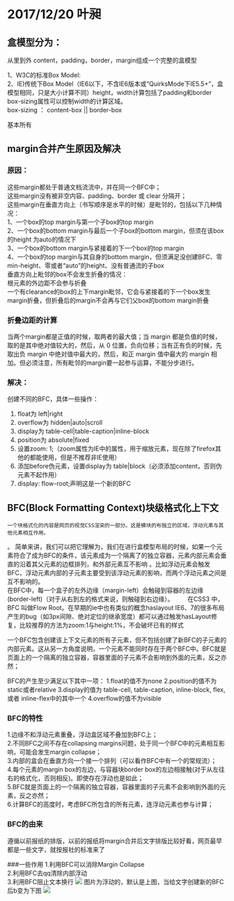 # 2017/12/20   叶昶
## 盒模型分为：
从里到外 content，padding，border，margin组成一个完整的盒模型

1、W3C的标准Box Model:  
2、IE)传统下Box Model（IE6以下，不含IE6版本或“QuirksMode下IE5.5+”，盒模型相同，只是大小计算不同）height，width计算包括了padding和border  
box-sizing属性可以控制width的计算区域。  
box-sizing ： content-box || border-box 

基本所有

## margin合并产生原因及解决
### 原因：
这些margin都处于普通文档流流中，并在同一个BFC中；  
这些margin没有被非空内容、padding、border 或 clear 分隔开；  
这些margin在垂直方向上（书写顺序是水平的时候）是毗邻的，包括以下几种情况：  
1、一个box的top margin与第一个子box的top margin  
2、一个box的bottom margin与最后一个子box的bottom margin，但须在该box的height 为auto的情况下  
3、一个box的bottom margin与紧接着的下一个box的top margin  
4、一个box的top margin与其自身的bottom margin，但须满足没创建BFC、零min-height、零或者“auto”的height、没有普通流的子box  
垂直方向上毗邻的box不会发生折叠的情况：  
根元素的外边距不会参与折叠  
一个有clearance的box的上下margin毗邻，它会与紧接着的下一个box发生margin折叠，但折叠后的margin不会再与它们父box的bottom margin折叠  

### 折叠边距的计算
当两个margin都是正值的时候，取两者的最大值；当 margin 都是负值的时候，取的是其中绝对值较大的，然后，从 0 位置，负向位移；当有正有负的时候，先取出负 margin 中绝对值中最大的，然后，和正 margin 值中最大的 margin 相加。但必须注意，所有毗邻的margin要一起参与运算，不能分步进行。  

### 解决：
创建不同的BFC，具体一些操作：  
1. float为 left|right  
2. overflow为 hidden|auto|scroll  
3. display为 table-cell|table-caption|inline-block  
4. position为 absolute|fixed  
5. 设置zoom: 1;（zoom属性为IE中的属性，用于缩放元素，现在除了firefox其他的都能使用，但是不推荐非IE使用）  
6. 添加before伪元素，设置display为 table|block（必须添加content，否则伪元素不起作用）  
7. display: flow-root;声明这是一个新的BFC



## BFC(Block Formatting Context)块级格式化上下文
    一个块格式化的内容是网页的视觉CSS渲染的一部分。这是模块的布独立的区域，浮动元素与其他元素相互作用。  
。   简单来讲，我们可以把它理解为，我们在进行盒模型布局的时候，如果一个元素符合了成为BFC的条件，该元素成为一个隔离了的独立容器，元素内部元素会垂直的沿着其父元素的边框排列，和外部元素互不影响 。比如浮动元素会触发BFC，浮动元素内部的子元素主要受到该浮动元素的影响，而两个浮动元素之间是互不影响的。  
    在BFC中，每一个盒子的左外边缘（margin-left）会触碰到容器的左边缘(border-left)（对于从右到左的格式来说，则触碰到右边缘）。
　　在CSS3 中，BFC 叫做Flow Root。在早期的ie中也有类似的概念haslayout IE6、7的很多布局产生的bug（如3px间隙、绝对定位的继承宽度）都可以通过触发hasLayout修复，比较推荐的方法为zoom:1与height:1%，不会破坏已有的样式  

一个BFC包含创建该上下文元素的所有子元素，但不包括创建了新BFC的子元素的内部元素。这从另一方角度说明，一个元素不能同时存在于两个BFC中。BFC就是页面上的一个隔离的独立容器，容器里面的子元素不会影响到外面的元素，反之亦然；  


BFC的产生至少满足以下其中一项：
1.float的值不为none
2.position的值不为static或者relative
3.display的值为 table-cell, table-caption, inline-block, flex, 或者 inline-flex中的其中一个
4.overflow的值不为visible

### BFC的特性
1.边缘不和浮动元素重叠，浮动盒区域不叠加到BFC上；  
2.不同BFC之间不存在collapsing margins问题，处于同一个BFC中的元素相互影响，可能会发生margin collapse；  
3.内部的盒会在垂直方向一个接一个排列（可以看作BFC中有一个的常规流）；  
4.每个元素的margin box的左边，与容器块border box的左边相接触(对于从左往右的格式化，否则相反)。即使存在浮动也是如此；  
5.BFC就是页面上的一个隔离的独立容器，容器里面的子元素不会影响到外面的元素，反之亦然；  
6.计算BFC的高度时，考虑BFC所包含的所有元素，连浮动元素也参与计算；  


### BFC的由来
遵循以前报纸的排版，以前的报纸将margin合并后文字排版比较好看，网页最早都是一些文字，就按报社的标准来了


###一些作用
1.利用BFC可以消除Margin Collapse  
2.利用BFC去qq清除内部浮动  
3.利用BFC阻止文本换行
<img src="https://upload-images.jianshu.io/upload_images/192464-47f55b6a8de7b3c1.png?imageMogr2/auto-orient/strip%7CimageView2/2/w/654"> 
图片为浮动的，默认是上图，当给文字创建新的BFC后b变为下图
<img src="https://upload-images.jianshu.io/upload_images/192464-2620aa5e31bd83f0.png?imageMogr2/auto-orient/strip%7CimageView2/2/w/658">


